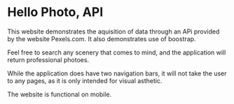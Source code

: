 # Hello Photo, API

This website demonstrates the aquisition of data through an APi provided by the website Pexels.com. It also demonstrates use of boostrap.

Feel free to search any scenery that comes to mind, and the application will return professional photoes.

While the application does have two navigation bars, it will not take the user to any pages, as it is only intended for visual asthetic.

The website is functional on mobile.
